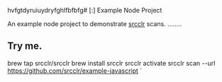 hvfgtdyruiuydryfghlfbfbfg# [:] Example Node Project

An example node project to demonstrate [srcclr](https://www.srcclr.com) scans.
........
## Try me.
brew tap srcclr/srcclr
brew install srcclr
srcclr activate
srcclr scan --url https://github.com/srcclr/example-javascript
`
